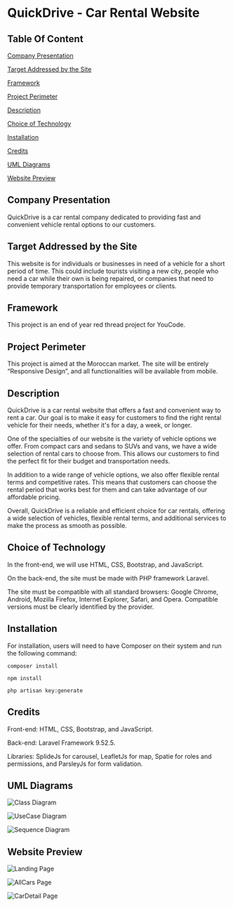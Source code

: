 # QuickDrive - Car Rental Website

## Table Of Content

[Company Presentation](#Company-Presentation)

[Target Addressed by the Site](#Target-Addressed-by-the-Site)

[Framework](#Framework)

[Project Perimeter](#Project-Perimeter)

[Description](#Description)

[Choice of Technology](#Choice-of-Technology)

[Installation](#Installation)

[Credits](#Credits)

[UML Diagrams](#UML-Diagrams)

[Website Preview](#Website-Preview)

## Company Presentation
QuickDrive is a car rental company dedicated to providing fast and convenient vehicle rental options to our customers.

## Target Addressed by the Site
This website is for individuals or businesses in need of a vehicle for a short period of time. This could include tourists visiting a new city, people who need a car while their own is being repaired, or companies that need to provide temporary transportation for employees or clients.

## Framework
This project is an end of year red thread project for YouCode.

## Project Perimeter
This project is aimed at the Moroccan market. The site will be entirely “Responsive Design”, and all functionalities will be available from mobile.

## Description
QuickDrive is a car rental website that offers a fast and convenient way to rent a car. Our goal is to make it easy for customers to find the right rental vehicle for their needs, whether it's for a day, a week, or longer.

One of the specialties of our website is the variety of vehicle options we offer. From compact cars and sedans to SUVs and vans, we have a wide selection of rental cars to choose from. This allows our customers to find the perfect fit for their budget and transportation needs.

In addition to a wide range of vehicle options, we also offer flexible rental terms and competitive rates. This means that customers can choose the rental period that works best for them and can take advantage of our affordable pricing.

Overall, QuickDrive is a reliable and efficient choice for car rentals, offering a wide selection of vehicles, flexible rental terms, and additional services to make the process as smooth as possible.

## Choice of Technology
In the front-end, we will use HTML, CSS, Bootstrap, and JavaScript.

On the back-end, the site must be made with PHP framework Laravel.

The site must be compatible with all standard browsers: Google Chrome, Android, Mozilla Firefox, Internet Explorer, Safari, and Opera. Compatible versions must be clearly identified by the provider.

## Installation
For installation, users will need to have Composer on their system and run the following command:

`composer install`

`npm install`

`php artisan key:generate`

## Credits
Front-end: HTML, CSS, Bootstrap, and JavaScript.

Back-end: Laravel Framework 9.52.5.

Libraries: SplideJs for carousel, LeafletJs for map, Spatie for roles and permissions, and ParsleyJs for form validation.

## UML Diagrams 

![Class Diagram](https://media.discordapp.net/attachments/1018230183834165309/1097458396359295037/Class_Diagram.png?width=1121&height=670)

![UseCase Diagram](https://cdn.discordapp.com/attachments/1018230183834165309/1097458881657061426/Diagrame_de_cas_d_utilisation.png)

![Sequence Diagram](https://cdn.discordapp.com/attachments/1018230183834165309/1097458843526631474/wp4371956-loading-wallpapers.jpg)

## Website Preview

![Landing Page](https://media.discordapp.net/attachments/1022963358066016256/1097475667865653268/Web_capture_17-4-2023_10566_127.0.0.1.jpeg?width=302&height=670)

![AllCars Page](https://media.discordapp.net/attachments/1022963358066016256/1097475855640428575/Web_capture_17-4-2023_10576_127.0.0.1.jpeg?width=622&height=670)

![CarDetail Page](https://cdn.discordapp.com/attachments/1022963358066016256/1097476005213519872/Web_capture_17-4-2023_105744_127.0.0.1.jpeg)


